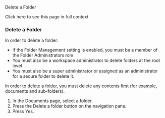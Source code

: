 Delete a Folder

Click here to see this page in full context

###  Delete a Folder

In order to delete a folder:

  * If the Folder Management setting is enabled, you must be a member of the Folder Administrators role 
  * You must also be a workspace administrator to delete folders at the root level 
  * You must also be a super administrator or assigned as an administrator for a secure folder to delete it. 

In order to delete a folder, you must delete any contents first (for example,
documents and sub-folders).

  1. In the Documents page, select a folder. 
  2. Press the Delete a folder button on the navigation pane. 
  3. Press Yes. 

